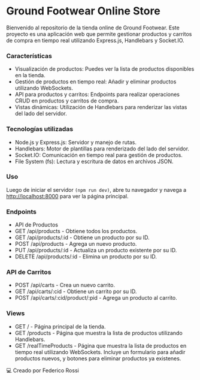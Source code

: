 # Ground Footwear Online Store

Bienvenido al repositorio de la tienda online de Ground Footwear. Este proyecto es una aplicación web que permite gestionar productos y carritos de compra en tiempo real utilizando Express.js, Handlebars y Socket.IO.

### Características
- Visualización de productos: Puedes ver la lista de productos disponibles en la tienda.
- Gestión de productos en tiempo real: Añadir y eliminar productos utilizando WebSockets.
- API para productos y carritos: Endpoints para realizar operaciones CRUD en productos y carritos de compra.
- Vistas dinámicas: Utilización de Handlebars para renderizar las vistas del lado del servidor.

### Tecnologías utilizadas

- Node.js y Express.js: Servidor y manejo de rutas.
- Handlebars: Motor de plantillas para renderizado del lado del servidor.
- Socket.IO: Comunicación en tiempo real para gestión de productos.
- File System (fs): Lectura y escritura de datos en archivos JSON.

### Uso

Luego de iniciar el servidor `(npm run dev)`, abre tu navegador y navega a [http://localhost:8000](http://localhost:8000 "http://localhost:8000") para ver la página principal.

### Endpoints

- API de Productos
- GET /api/products - Obtiene todos los productos.
- GET /api/products/:id - Obtiene un producto por su ID.
- POST /api/products - Agrega un nuevo producto.
- PUT /api/products/:id - Actualiza un producto existente por su ID.
- DELETE /api/products/:id - Elimina un producto por su ID.

### API de Carritos
- POST /api/carts - Crea un nuevo carrito.
- GET /api/carts/:cid - Obtiene un carrito por su ID.
- POST /api/carts/:cid/product/:pid - Agrega un producto al carrito.

### Views
- GET / - Página principal de la tienda.
- GET /products - Página que muestra la lista de productos utilizando Handlebars.
- GET /realTimeProducts - Página que muestra la lista de productos en tiempo real utilizando WebSockets. Incluye un formulario para añadir productos nuevos, y botones para eliminar productos ya existenes.


💻 Creado por Federico Rossi
